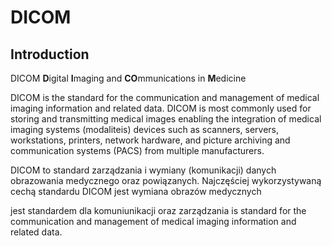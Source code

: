 # DICOM

## Introduction

DICOM **D**igital **I**maging and **CO**mmunications in **M**edicine

DICOM is the standard for the communication and management of medical imaging information and related data. DICOM is most commonly used for storing and transmitting medical images enabling the integration of medical imaging systems (modaliteis)  devices such as scanners, servers, workstations, printers, network hardware, and picture archiving and communication systems (PACS) from multiple manufacturers.

DICOM to standard zarządzania i wymiany (komunikacji) danych obrazowania medycznego oraz powiązanych.
Najczęściej wykorzystywaną cechą standardu DICOM jest wymiana obrazów medycznych 


jest standardem dla komuniunikacji oraz zarządzania 
is standard for the communication and management of medical imaging information and related data.

